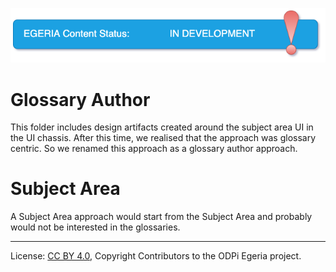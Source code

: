 <!-- SPDX-License-Identifier: CC-BY-4.0 -->
<!-- Copyright Contributors to the ODPi Egeria project. -->
 
![In Development](../../../../../../open-metadata-publication/website/images/egeria-content-status-in-development.png#pagewidth)

# Glossary Author
This folder includes design artifacts created around the subject area UI in the UI chassis. 
After this time, we realised that the approach was glossary centric. So we renamed this approach 
as a glossary author approach.

# Subject Area
A Subject Area approach would start from the Subject Area and probably would not be interested in the glossaries. 



----
License: [CC BY 4.0](https://creativecommons.org/licenses/by/4.0/),
Copyright Contributors to the ODPi Egeria project.